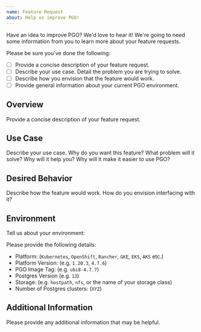 ```yaml
---
name: Feature Request
about: Help us improve PGO!
---
```


Have an idea to improve PGO? We'd love to hear it! We're going to need some information from you to learn more about your feature requests.

Please be sure you've done the following:

- [ ] Provide a concise description of your feature request.
- [ ] Describe your use case. Detail the problem you are trying to solve.
- [ ] Describe how you envision that the feature would work.
- [ ] Provide general information about your current PGO environment.

## Overview

Provide a concise description of your feature request.

## Use Case

Describe your use case. Why do you want this feature? What problem will it solve? Why will it help you? Why will it make it easier to use PGO?

## Desired Behavior

Describe how the feature would work. How do you envision interfacing with it?

## Environment

Tell us about your environment:

Please provide the following details:

- Platform: (`Kubernetes`, `OpenShift`, `Rancher`, `GKE`, `EKS`, `AKS` etc.)
- Platform Version: (e.g. `1.20.3`, `4.7.6`)
- PGO Image Tag: (e.g. `ubi8-4.7.7`)
- Postgres Version (e.g. `13`)
- Storage: (e.g. `hostpath`, `nfs`, or the name of your storage class)
- Number of Postgres clusters: (`XYZ`)

## Additional Information

Please provide any additional information that may be helpful.
